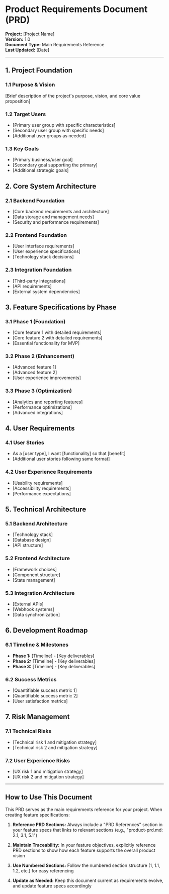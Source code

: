 # Product Requirements Document (PRD)

**Project:** [Project Name]  
**Version:** 1.0  
**Document Type:** Main Requirements Reference  
**Last Updated:** [Date]

---

## 1. Project Foundation

### 1.1 Purpose & Vision
[Brief description of the project's purpose, vision, and core value proposition]

### 1.2 Target Users
- [Primary user group with specific characteristics]
- [Secondary user group with specific needs]
- [Additional user groups as needed]

### 1.3 Key Goals
- [Primary business/user goal]
- [Secondary goal supporting the primary]
- [Additional strategic goals]

## 2. Core System Architecture

### 2.1 Backend Foundation
- [Core backend requirements and architecture]
- [Data storage and management needs]
- [Security and performance requirements]

### 2.2 Frontend Foundation
- [User interface requirements]
- [User experience specifications]
- [Technology stack decisions]

### 2.3 Integration Foundation
- [Third-party integrations]
- [API requirements]
- [External system dependencies]

## 3. Feature Specifications by Phase

### 3.1 Phase 1 (Foundation)
- [Core feature 1 with detailed requirements]
- [Core feature 2 with detailed requirements]
- [Essential functionality for MVP]

### 3.2 Phase 2 (Enhancement)
- [Advanced feature 1]
- [Advanced feature 2]
- [User experience improvements]

### 3.3 Phase 3 (Optimization)
- [Analytics and reporting features]
- [Performance optimizations]
- [Advanced integrations]

## 4. User Requirements

### 4.1 User Stories
- As a [user type], I want [functionality] so that [benefit]
- [Additional user stories following same format]

### 4.2 User Experience Requirements
- [Usability requirements]
- [Accessibility requirements]
- [Performance expectations]

## 5. Technical Architecture

### 5.1 Backend Architecture
- [Technology stack]
- [Database design]
- [API structure]

### 5.2 Frontend Architecture
- [Framework choices]
- [Component structure]
- [State management]

### 5.3 Integration Architecture
- [External APIs]
- [Webhook systems]
- [Data synchronization]

## 6. Development Roadmap

### 6.1 Timeline & Milestones
- **Phase 1:** [Timeline] - [Key deliverables]
- **Phase 2:** [Timeline] - [Key deliverables]
- **Phase 3:** [Timeline] - [Key deliverables]

### 6.2 Success Metrics
- [Quantifiable success metric 1]
- [Quantifiable success metric 2]
- [User satisfaction metrics]

## 7. Risk Management

### 7.1 Technical Risks
- [Technical risk 1 and mitigation strategy]
- [Technical risk 2 and mitigation strategy]

### 7.2 User Experience Risks
- [UX risk 1 and mitigation strategy]
- [UX risk 2 and mitigation strategy]

---

## How to Use This Document

This PRD serves as the main requirements reference for your project. When creating feature specifications:

1. **Reference PRD Sections:** Always include a "PRD References" section in your feature specs that links to relevant sections (e.g., "product-prd.md: 2.1, 3.1, 5.1")

2. **Maintain Traceability:** In your feature objectives, explicitly reference PRD sections to show how each feature supports the overall product vision

3. **Use Numbered Sections:** Follow the numbered section structure (1, 1.1, 1.2, etc.) for easy referencing

4. **Update as Needed:** Keep this document current as requirements evolve, and update feature specs accordingly